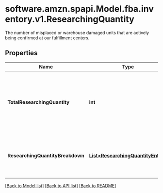 # software.amzn.spapi.Model.fba.inventory.v1.ResearchingQuantity
The number of misplaced or warehouse damaged units that are actively being confirmed at our fulfillment centers.

## Properties

Name | Type | Description | Notes
------------ | ------------- | ------------- | -------------
**TotalResearchingQuantity** | **int** | The total number of units currently being researched in Amazon&#39;s fulfillment network. | [optional] 
**ResearchingQuantityBreakdown** | [**List&lt;ResearchingQuantityEntry&gt;**](ResearchingQuantityEntry.md) | A list of quantity details for items currently being researched. | [optional] 

[[Back to Model list]](../README.md#documentation-for-models) [[Back to API list]](../README.md#documentation-for-api-endpoints) [[Back to README]](../README.md)

